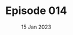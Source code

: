 ---
title: Episode 014
date: 15 Jan 2023
eptype: full
episode_number: 14

# provide these
alm_description: 

# find these
show_source: Sweat the Technique
original_title: Teaching Like a Champion
original_subtitle:
original_description: "Introducing Lost Debate's newest weekly podcast, Sweat the Technique! In our very first episode, Ravi sits down with co-host Doug Lemov, K-12 expert and author of the international bestseller Teach Like a Champion. They discuss how lessons from teaching and running schools can be used toward success in any field"
podcast_url: "https://pdst.fm/e/chrt.fm/track/A176GG/traffic.megaphone.fm/LDI7864120758.mp3?updated=1677392863"
audio_type: "audio/mpeg"
duration: 3545
---